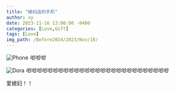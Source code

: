 ```yaml
---
title: "媳妇送的手机"
author: xy
date: 2023-11-16 13:00:00 -0400
categories: [Love,Gift]
tags: [Love]
img_path: /Before2024/2023/Nov/16/
---
```


![Phone](1.jpg)
_哈哈哈_

![Dora](2.jpg)
_哈哈哈哈哈哈哈哈哈哈哈哈哈哈哈哈哈哈哈哈哈哈哈哈哈哈哈_

爱媳妇！！